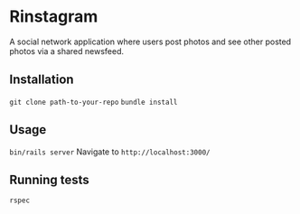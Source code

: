 # Rinstagram

A social network application where users post photos and see other posted photos via a shared newsfeed.

## Installation

`git clone path-to-your-repo`
`bundle install`

## Usage

`bin/rails server`
Navigate to `http://localhost:3000/`

## Running tests

`rspec`
